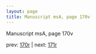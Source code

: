 ```yaml
---
layout: page
title: Manuscript msA, page 170v
---
```


Manuscript msA, page 170v

prev:  [170r](../170r) | next:  [171r](../171r)